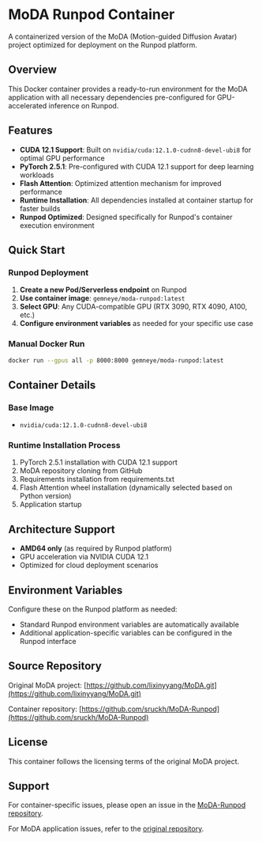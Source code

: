 # MoDA Runpod Container

A containerized version of the MoDA (Motion-guided Diffusion Avatar) project optimized for deployment on the Runpod platform.

## Overview

This Docker container provides a ready-to-run environment for the MoDA application with all necessary dependencies pre-configured for GPU-accelerated inference on Runpod.

## Features

- **CUDA 12.1 Support**: Built on `nvidia/cuda:12.1.0-cudnn8-devel-ubi8` for optimal GPU performance
- **PyTorch 2.5.1**: Pre-configured with CUDA 12.1 support for deep learning workloads
- **Flash Attention**: Optimized attention mechanism for improved performance
- **Runtime Installation**: All dependencies installed at container startup for faster builds
- **Runpod Optimized**: Designed specifically for Runpod's container execution environment

## Quick Start

### Runpod Deployment

1. **Create a new Pod/Serverless endpoint** on Runpod
2. **Use container image**: `gemneye/moda-runpod:latest`
3. **Select GPU**: Any CUDA-compatible GPU (RTX 3090, RTX 4090, A100, etc.)
4. **Configure environment variables** as needed for your specific use case

### Manual Docker Run

```bash
docker run --gpus all -p 8000:8000 gemneye/moda-runpod:latest
```

## Container Details

### Base Image
- `nvidia/cuda:12.1.0-cudnn8-devel-ubi8`

### Runtime Installation Process
1. PyTorch 2.5.1 installation with CUDA 12.1 support
2. MoDA repository cloning from GitHub
3. Requirements installation from requirements.txt
4. Flash Attention wheel installation (dynamically selected based on Python version)
5. Application startup

## Architecture Support

- **AMD64 only** (as required by Runpod platform)
- GPU acceleration via NVIDIA CUDA 12.1
- Optimized for cloud deployment scenarios

## Environment Variables

Configure these on the Runpod platform as needed:

- Standard Runpod environment variables are automatically available
- Additional application-specific variables can be configured in the Runpod interface

## Source Repository

Original MoDA project: [https://github.com/lixinyyang/MoDA.git](https://github.com/lixinyyang/MoDA.git)

Container repository: [https://github.com/sruckh/MoDA-Runpod](https://github.com/sruckh/MoDA-Runpod)

## License

This container follows the licensing terms of the original MoDA project.

## Support

For container-specific issues, please open an issue in the [MoDA-Runpod repository](https://github.com/sruckh/MoDA-Runpod/issues).

For MoDA application issues, refer to the [original repository](https://github.com/lixinyyang/MoDA.git).